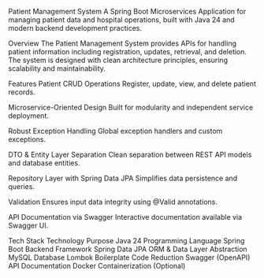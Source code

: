 Patient Management System
A Spring Boot Microservices Application for managing patient data and hospital operations, built with Java 24 and modern backend development practices.

Overview
The Patient Management System provides APIs for handling patient information including registration, updates, retrieval, and deletion. The system is designed with clean architecture principles, ensuring scalability and maintainability.

Features
Patient CRUD Operations
Register, update, view, and delete patient records.

Microservice-Oriented Design
Built for modularity and independent service deployment.

Robust Exception Handling
Global exception handlers and custom exceptions.

DTO & Entity Layer Separation
Clean separation between REST API models and database entities.

Repository Layer with Spring Data JPA
Simplifies data persistence and queries.

Validation
Ensures input data integrity using @Valid annotations.

API Documentation via Swagger
Interactive documentation available via Swagger UI.

Tech Stack
Technology	Purpose
Java 24	Programming Language
Spring Boot	Backend Framework
Spring Data JPA	ORM & Data Layer Abstraction
MySQL	Database
Lombok	Boilerplate Code Reduction
Swagger (OpenAPI)	API Documentation
Docker	Containerization (Optional)

